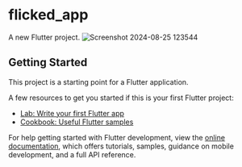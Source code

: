 # flicked_app

A new Flutter project.
![Screenshot 2024-08-25 123544](https://github.com/user-attachments/assets/3cd60f3f-fd96-4f23-b642-a48bd5f3d740)


## Getting Started

This project is a starting point for a Flutter application.

A few resources to get you started if this is your first Flutter project:

- [Lab: Write your first Flutter app](https://docs.flutter.dev/get-started/codelab)
- [Cookbook: Useful Flutter samples](https://docs.flutter.dev/cookbook)

For help getting started with Flutter development, view the
[online documentation](https://docs.flutter.dev/), which offers tutorials,
samples, guidance on mobile development, and a full API reference.
